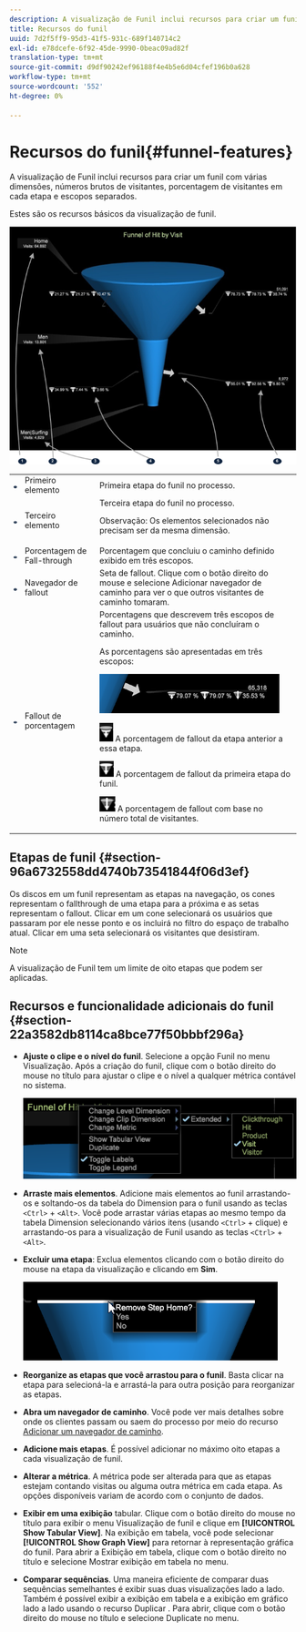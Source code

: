 ```yaml
---
description: A visualização de Funil inclui recursos para criar um funil com várias dimensões, números brutos de visitantes, porcentagem de visitantes em cada etapa e escopos separados.
title: Recursos do funil
uuid: 7d2f5ff9-95d3-41f5-931c-689f140714c2
exl-id: e78dcefe-6f92-45de-9990-0beac09ad82f
translation-type: tm+mt
source-git-commit: d9df90242ef96188f4e4b5e6d04cfef196b0a628
workflow-type: tm+mt
source-wordcount: '552'
ht-degree: 0%

---
```


# Recursos do funil{#funnel-features}

A visualização de Funil inclui recursos para criar um funil com várias dimensões, números brutos de visitantes, porcentagem de visitantes em cada etapa e escopos separados.

Estes são os recursos básicos da visualização de funil.

![](assets/funnel_visualization_capture.png)

<table id="table_49A08740CEE74D64B6F9C37CD91F1AE5"> 
 <tbody> 
  <tr> 
   <td colname="col01"> <img id="image_0C1701833FE049708CE38ADEB5EC7EEF" src="assets/funnel_visualization_capture_1.png" /> </td> 
   <td colname="col1"> Primeiro elemento </td> 
   <td colname="col2"> Primeira etapa do funil no processo. </td> 
  </tr> 
  <tr> 
   <td colname="col01"> <img id="image_EF8AF94D833B4A249959B76F8FAF2318" src="assets/funnel_visualization_capture_2.png" /> </td> 
   <td colname="col1"> Terceiro elemento </td> 
   <td colname="col2">Terceira etapa do funil no processo. <p><p>Observação:  Os elementos selecionados não precisam ser da mesma dimensão. </p></p></td> 
  </tr> 
  <tr> 
   <td colname="col01"> <img id="image_F3C5130B52234FAC9DEB50279F94FF90" src="assets/funnel_visualization_capture_3.png" /> </td> 
   <td colname="col1"> Porcentagem de Fall-through </td> 
   <td colname="col2"> Porcentagem que concluiu o caminho definido exibido em três escopos. </td> 
  </tr> 
  <tr> 
   <td colname="col01"> <img id="image_3F030396CEB14528980F5B965113BD36" src="assets/funnel_visualization_capture_4.png" /> </td> 
   <td colname="col1"> Navegador de fallout </td> 
   <td colname="col2">Seta de fallout. Clique com o botão direito do mouse e selecione <span class="uicontrol"> Adicionar navegador de caminho</span> para ver o que outros visitantes de caminho tomaram. </td> 
  </tr> 
  <tr> 
   <td colname="col01"> <img id="image_0DA7567BDBDF4BEF9CA840D2F88A414E" src="assets/funnel_visualization_capture_5.png" /> </td> 
   <td colname="col1"> Fallout de porcentagem </td> 
   <td colname="col2">Porcentagens que descrevem três escopos de fallout para usuários que não concluíram o caminho. <p>As porcentagens são apresentadas em três escopos: </p><p><img id="image_B85C46DDF12C41D5BF213D5F9DC04967" placement="break" src="assets/funnel_path_browser_5.png" /></p><p><img id="image_BC37007D7B4B425C8F87905CE68F0114" src="assets/funnel_path_browser_6.png" /> A porcentagem de fallout da etapa anterior a essa etapa. </p><p><img id="image_B10866B083424360AFF1B19E836A94CF" src="assets/funnel_path_browser_7.png" /> A porcentagem de fallout da primeira etapa do funil. </p><p><img id="image_19B9AE916B584E18A82F5D5E10674414" src="assets/funnel_path_browser_8.png" /> A porcentagem de fallout com base no número total de visitantes. </p></td> 
  </tr> 
 </tbody> 
</table>

## Etapas de funil {#section-96a6732558dd4740b73541844f06d3ef}

Os discos em um funil representam as etapas na navegação, os cones representam o fallthrough de uma etapa para a próxima e as setas representam o fallout. Clicar em um cone selecionará os usuários que passaram por ele nesse ponto e os incluirá no filtro do espaço de trabalho atual. Clicar em uma seta selecionará os visitantes que desistiram.

>[!NOTE]
>
>A visualização de Funil tem um limite de oito etapas que podem ser aplicadas.

## Recursos e funcionalidade adicionais do funil {#section-22a3582db8114ca8bce77f50bbbf296a}

* **Ajuste o clipe e o nível do funil**. Selecione a opção Funil no menu Visualização. Após a criação do funil, clique com o botão direito do mouse no título para ajustar o clipe e o nível a qualquer métrica contável no sistema.

   ![](assets/funnel_path_browser_9.png)

* **Arraste mais elementos**. Adicione mais elementos ao funil arrastando-os e soltando-os da tabela do Dimension para o funil usando as teclas `<Ctrl>` + `<Alt>`. Você pode arrastar várias etapas ao mesmo tempo da tabela Dimension selecionando vários itens (usando `<Ctrl>` + clique) e arrastando-os para a visualização de Funil usando as teclas `<Ctrl>` + `<Alt>`.
* **Excluir uma etapa**: Exclua elementos clicando com o botão direito do mouse na etapa da visualização e clicando em  **Sim**.

   ![](assets/funnel_path_browser_4.png)

* **Reorganize as etapas que você arrastou para o funil**. Basta clicar na etapa para selecioná-la e arrastá-la para outra posição para reorganizar as etapas.
* **Abra um navegador de caminho**. Você pode ver mais detalhes sobre onde os clientes passam ou saem do processo por meio do recurso [Adicionar um navegador de caminho](../../../../home/c-get-started/c-analysis-vis/c-funnel-visualization/c-path-browser-funnel.md#concept-b0cedf7a28ae422696ded1258c9a4119).

* **Adicione mais etapas**. É possível adicionar no máximo oito etapas a cada visualização de funil.
* **Alterar a métrica**. A métrica pode ser alterada para que as etapas estejam contando visitas ou alguma outra métrica em cada etapa. As opções disponíveis variam de acordo com o conjunto de dados.
* **Exibir em uma exibição** tabular. Clique com o botão direito do mouse no título para exibir o menu Visualização de funil e clique em **[!UICONTROL Show Tabular View]**. Na exibição em tabela, você pode selecionar **[!UICONTROL Show Graph View]** para retornar à representação gráfica do funil. Para abrir a Exibição em tabela, clique com o botão direito no título e selecione Mostrar exibição em tabela no menu.

* **Comparar sequências**. Uma maneira eficiente de comparar duas sequências semelhantes é exibir suas duas visualizações lado a lado. Também é possível exibir a exibição em tabela e a exibição em gráfico lado a lado usando o recurso Duplicar . Para abrir, clique com o botão direito do mouse no título e selecione Duplicate no menu.
